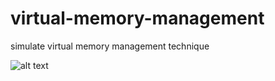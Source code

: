 # virtual-memory-management
simulate virtual memory management technique

![alt text](https://github.com/piskarovhaim/MaYesh/blob/master/wiki%20files/yeshiva.jpg)
